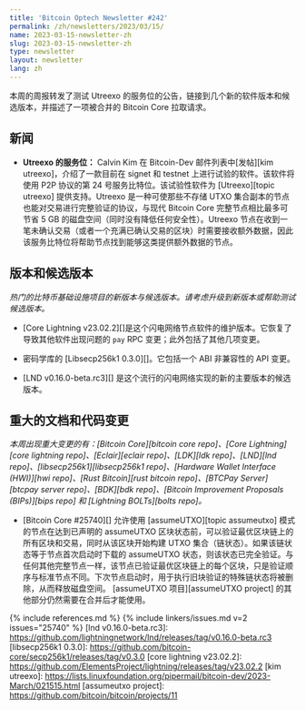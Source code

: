 ```yaml
---
title: 'Bitcoin Optech Newsletter #242'
permalink: /zh/newsletters/2023/03/15/
name: 2023-03-15-newsletter-zh
slug: 2023-03-15-newsletter-zh
type: newsletter
layout: newsletter
lang: zh
---
```


本周的周报转发了测试 Utreexo 的服务位的公告，链接到几个新的软件版本和候选版本，并描述了一项被合并的 Bitcoin Core 拉取请求。

## 新闻

- **<!--service-bit-for-utreexo-->Utreexo 的服务位：** Calvin Kim 在 Bitcoin-Dev 邮件列表中[发帖][kim utreexo]，介绍了一款目前在 signet 和 testnet 上进行试验的软件。该软件将使用 P2P 协议的第 24 号服务比特位。该试验性软件为 [Utreexo][topic utreexo] 提供支持。Utreexo 是一种可使那些不存储 UTXO 集合副本的节点也能对交易进行完整验证的协议，与现代 Bitcoin Core 完整节点相比最多可节省 5 GB 的磁盘空间（同时没有降低任何安全性）。Utreexo 节点在收到一笔未确认交易（或者一个充满已确认交易的区块）时需要接收额外数据，因此该服务比特位将帮助节点找到能够这类提供额外数据的节点。

## 版本和候选版本

*热门的比特币基础设施项目的新版本与候选版本。请考虑升级到新版本或帮助测试候选版本。*

- [Core Lightning v23.02.2][]是这个闪电网络节点软件的维护版本。它恢复了导致其他软件出现问题的 `pay` RPC 变更；此外包括了其他几项变更。

- 密码学库的 [Libsecp256k1 0.3.0][]。它包括一个 ABI 非兼容性的 API 变更。

- [LND v0.16.0-beta.rc3][] 是这个流行的闪电网络实现的新的主要版本的候选版本。

## 重大的文档和代码变更

*本周出现重大变更的有：[Bitcoin Core][bitcoin core repo]、[Core Lightning][core lightning repo]、[Eclair][eclair repo]、[LDK][ldk repo]、[LND][lnd repo]、[libsecp256k1][libsecp256k1 repo]、[Hardware Wallet Interface (HWI)][hwi repo]、[Rust Bitcoin][rust bitcoin repo]、[BTCPay Server][btcpay server repo]、[BDK][bdk repo]、[Bitcoin Improvement Proposals (BIPs)][bips repo] 和 [Lightning BOLTs][bolts repo]。*

- [Bitcoin Core #25740][] 允许使用 [assumeUTXO][topic assumeutxo] 模式的节点在达到已声明的 assumeUTXO 区块状态前，可以验证最优区块链上的所有区块和交易，同时从该区块开始构建 UTXO 集合（链状态）。如果该链状态等于节点首次启动时下载的 assumeUTXO 状态，则该状态已完全验证。与任何其他完整节点一样，该节点已验证最优区块链上的每个区块，只是验证顺序与标准节点不同。下次节点启动时，用于执行旧块验证的特殊链状态将被删除，从而释放磁盘空间。 [assumeUTXO 项目][assumeUTXO project] 的其他部分仍然需要在合并后才能使用。

{% include references.md %}
{% include linkers/issues.md v=2 issues="25740" %}
[lnd v0.16.0-beta.rc3]: https://github.com/lightningnetwork/lnd/releases/tag/v0.16.0-beta.rc3
[libsecp256k1 0.3.0]: https://github.com/bitcoin-core/secp256k1/releases/tag/v0.3.0
[core lightning v23.02.2]: https://github.com/ElementsProject/lightning/releases/tag/v23.02.2
[kim utreexo]: https://lists.linuxfoundation.org/pipermail/bitcoin-dev/2023-March/021515.html
[assumeutxo project]: https://github.com/bitcoin/bitcoin/projects/11
